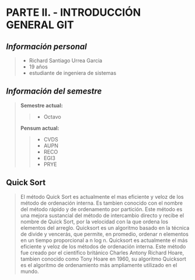 # PARTE II. - INTRODUCCIÓN GENERAL GIT
## _Información personal_
> * Richard Santiago Urrea Garcia
> * 19 años
> * estudiante de ingeniera de sistemas

## _Información del semestre_
> **Semestre actual:**
>> * Octavo 
>
> **Pensum actual:**
>> * CVDS
>> * AUPN
>> * RECO
>> * EGI3
>> * PRYE

## Quick Sort
> El método Quick Sort es actualmente el mas eficiente y veloz de los método de ordenación interna. Es tambien conocido con el nombre del método rápido y de ordenamento por partición.
Este método es una mejora sustancial del método de intercambio directo y recibe el nombre de Quick Sort, por la velocidad con la que ordena los elementos del arreglo.
Quicksort es un algoritmo basado en la técnica de divide y vencerás, que permite, en promedio, ordenar n elementos en un tiempo proporcional a n log n.
Quicksort es actualmente el más eficiente y veloz de los métodos de ordenación interna.
Este método fue creado por el científico británico Charles Antony Richard Hoare, tambien conocido como Tony Hoare en 1960, su algoritmo Quicksort es el algoritmo de ordenamiento más ampliamente utilizado en el mundo.
